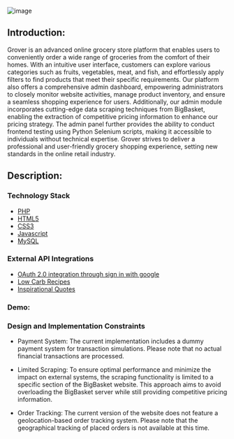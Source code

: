 ![image](https://github.com/Richie-Thakkar/Grover/assets/91325143/5729ea3d-3422-4328-87d6-88ebba54e311)

## Introduction:
Grover is an advanced online grocery store platform that enables users to conveniently order a wide range of groceries from the comfort of their homes. With an intuitive user interface, customers can explore various categories such as fruits, vegetables, meat, and fish, and effortlessly apply filters to find products that meet their specific requirements. Our platform also offers a comprehensive admin dashboard, empowering administrators to closely monitor website activities, manage product inventory, and ensure a seamless shopping experience for users. Additionally, our admin module incorporates cutting-edge data scraping techniques from        BigBasket, enabling the extraction of competitive pricing information to enhance our pricing strategy. The admin panel further provides the ability to conduct frontend testing using Python Selenium scripts, making it accessible to individuals without technical expertise. Grover strives to deliver a professional and user-friendly grocery shopping experience, setting new standards in the online retail industry.
## Description:
### Technology Stack
- [PHP](https://www.php.net/docs.php)
- [HTML5](https://developer.mozilla.org/en-US/docs/Web/HTML)
- [CSS3](https://developer.mozilla.org/en-US/docs/Learn/CSS)
- [Javascript](https://developer.mozilla.org/en-US/docs/Learn/JavaScript)
- [MySQL](https://www.mysql.com/)

### External API Integrations
- [OAuth 2.0 integration through sign in with google](https://developers.google.com/identity/gsi/web/guides/overview)
- [Low Carb Recipes](https://rapidapi.com/dfskGT/api/low-carb-recipes)
- [Inspirational Quotes](https://rapidapi.com/ipworld/api/quotes-inspirational-quotes-motivational-quotes)

### Demo:

### Design and Implementation Constraints
- Payment System:
The current implementation includes a dummy payment system for transaction simulations. Please note that no actual financial transactions are processed.

- Limited Scraping:
To ensure optimal performance and minimize the impact on external systems, the scraping functionality is limited to a specific section of the BigBasket website. This approach aims to avoid overloading the BigBasket server while still providing competitive pricing information.

- Order Tracking:
The current version of the website does not feature a geolocation-based order tracking system. Please note that the geographical tracking of placed orders is not available at this time.
